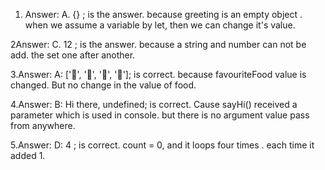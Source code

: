 1. Answer:
A. {} ; is the answer. because greeting is an empty object . when we assume a variable by let, then we can change it's value.

2Answer: 
C. 12 ; is the answer. because a string and number can not be add. the set one after another. 

3.Answer:
A: ['🍕', '🍫', '🥑', '🍔']; is correct. because favouriteFood value is changed. But no change in the value of food.

4.Answer:
B: Hi there, undefined; is correct. Cause sayHi() received a parameter which is used in console. but there is no argument value pass from anywhere. 

5.Answer:
D: 4 ; is correct. count = 0,  and it loops four times . each time it added 1. 
